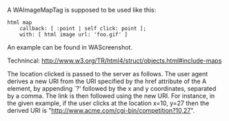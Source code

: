 A WAImageMapTag is supposed to be used like this:

	html map
		callback: [ :point | self click: point ];
		with: [ html image url: 'foo.gif' ]
			
An example can be found in WAScreenshot.

Technincal:
http://www.w3.org/TR/html4/struct/objects.html#include-maps

The location clicked is passed to the server as follows. The user agent derives a new URI from the URI specified by the href attribute of the A element, by appending `?' followed by the x and y coordinates, separated by a comma. The link is then followed using the new URI. For instance, in the given example, if the user clicks at the location x=10, y=27 then the derived URI is "http://www.acme.com/cgi-bin/competition?10,27".
